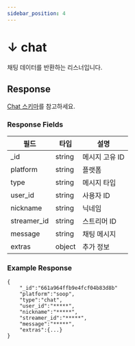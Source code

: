```yaml
---
sidebar_position: 4
---
```


# ↓ chat

채팅 데이터를 반환하는 리스너입니다.

## Response

[Chat 스키마](/docs/schemas/chat)를 참고하세요.

### Response Fields

| 필드        | 타입   | 설명           |
| ----------- | ------ | -------------- |
| \_id        | string | 메시지 고유 ID |
| platform    | string | 플랫폼         |
| type        | string | 메시지 타입    |
| user_id     | string | 사용자 ID      |
| nickname    | string | 닉네임         |
| streamer_id | string | 스트리머 ID    |
| message     | string | 채팅 메시지    |
| extras      | object | 추가 정보      |

### Example Response

```
{
    "_id":"661a964ffb9e4fcf04b83d8b"
    "platform":"soop",
    "type":"chat",
    "user_id":"*****",
    "nickname":"*****",
    "streamer_id":"*****",
    "message":"*****",
    "extras":{...}
}
```
